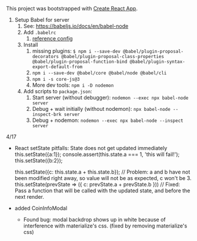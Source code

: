 This project was bootstrapped with [Create React App](https://github.com/facebook/create-react-app).

1. Setup Babel for server
    1. See: https://babeljs.io/docs/en/babel-node
    1. Add `.babelrc`
        1. [reference config](https://github.com/Domiii/dbdi/blob/master/.babelrc)
    1. Install 
        1. missing plugins: `$ npm i --save-dev @babel/plugin-proposal-decorators @babel/plugin-proposal-class-properties @babel/plugin-proposal-function-bind @babel/plugin-syntax-export-default-from`
        1. `npm i --save-dev @babel/core @babel/node @babel/cli`
        1. `npm i -s core-js@3`
        1. More dev tools: `npm i -D nodemon`
    1. Add scripts to `package.json`:
        1. Start server (without debugger): `nodemon --exec npx babel-node server`
        1. Debug + wait initially (without nodemon): `npx babel-node --inspect-brk server`
        1. Debug + nodemon: `nodemon --exec npx babel-node --inspect server`

4/17
* React setState pitfalls: State does not get updated immediately
    this.setState({a:1});
    console.assert(this.state.a === 1, 'this will fail!');
    this.setState({b:2});

    this.setState({c: this.state.a + this.state.b}); // Problem: a and b have not been modified right away, so value will not be as expected, c won't be 3.
    this.setState(prevState => ({ c: prevState.a + prevState.b })) // Fixed: Pass a function that will be called with the updated state, and before the next render.
* added CoinInfoModal
    * Found bug: modal backdrop shows up in white because of interference with materialize's css. (fixed by removing materialize's css)